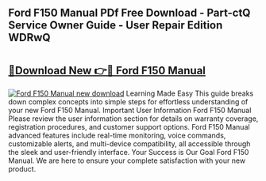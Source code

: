 ## Ford F150 Manual PDf Free Download - Part-ctQ Service Owner Guide - User Repair Edition WDRwQ

# <h2><a href="http://bc43923.oget.top/?id=Ford+F150+Manual">🔗Download New 👉🔴 Ford F150 Manual</a></h2>

[![Ford F150 Manual new download](https://i.imgur.com/5g1atiW.png)](http://bc43923.oget.top/?id=Ford+F150+Manual)
Learning Made Easy This guide breaks down complex concepts into simple steps for effortless understanding of your new Ford F150 Manual. Important User Information Ford F150 Manual Please review the user information section for details on warranty coverage, registration procedures, and customer support options. Ford F150 Manual advanced features include real-time monitoring, voice commands, customizable alerts, and multi-device compatibility, all accessible through the sleek and user-friendly interface. Your Success is Our Goal Ford F150 Manual. We are here to ensure your complete satisfaction with your new product.
